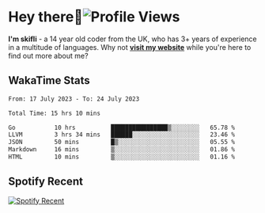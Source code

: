 # Hey there:wave:![Profile Views](https://komarev.com/ghpvc/?username=skifli)

**I'm skifli** - a 14 year old coder from the UK, who has 3+ years of experience in a multitude of languages. Why not [**visit my website**](https://skifli.github.io) while you're here to find out more about me?

## WakaTime Stats

<!--START_SECTION:waka-->

```txt
From: 17 July 2023 - To: 24 July 2023

Total Time: 15 hrs 10 mins

Go           10 hrs          ████████████████▒░░░░░░░░   65.78 %
LLVM         3 hrs 34 mins   ██████░░░░░░░░░░░░░░░░░░░   23.46 %
JSON         50 mins         █▒░░░░░░░░░░░░░░░░░░░░░░░   05.55 %
Markdown     16 mins         ▒░░░░░░░░░░░░░░░░░░░░░░░░   01.86 %
HTML         10 mins         ▒░░░░░░░░░░░░░░░░░░░░░░░░   01.16 %
```

<!--END_SECTION:waka-->

## Spotify Recent

[![Spotify Recent](https://spotify-recently-played-readme.vercel.app/api?user=316tjwsnuhdcxtqerxuwxbtdeek4)](https://open.spotify.com/playlist/5GxVxLR6hLXAr5jFJffBWt)
